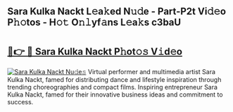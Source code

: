## Sara Kulka Nackt L𝚎a𝚔ed N𝚞𝚍e - Part-P2t Vi𝚍𝚎o P𝚑𝚘tos - H𝚘𝚝 O𝚗𝚕yf𝚊ns L𝚎a𝚔s c3baU

# <h2><a href="http://kf5km55.oniu.top/?m=Sara+Kulka+Nackt">🔗👉 🔴 Sara Kulka Nackt P𝚑ot𝚘𝚜 V𝚒d𝚎o</a></h2>

[![Sara Kulka Nackt Nu𝚍e𝚜](https://i.imgur.com/0qMVB7G.gif)](http://kf5km55.oniu.top/?m=Sara+Kulka+Nackt)
Virtual performer and multimedia artist Sara Kulka Nackt, famed for distributing dance and lifestyle inspiration through trending choreographies and compact films. Inspiring entrepreneur Sara Kulka Nackt, famed for their innovative business ideas and commitment to success.  
